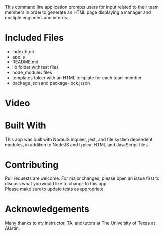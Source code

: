 
This command line application prompts users for input related to their team members in order to generate an HTML page displaying a manager and multiple engineers and interns.

# Included Files
* index.html
* app.js
* README.md
* lib folder with test files
* node_modules files
* templates folder with an HTML template for each team member
* package.json and package-lock.jason

# Video

# Built With
This app was built with NodeJS inquirer, jest, and file system dependent modules, in addition to NodeJS and typical HTML and JavaScript files.

# Contributing
Pull requests are welcome.  For major changes, please open an issue first to discuss what you would like to change to this app.  
Please make sure to update tests as appropriate.

# Acknowledgements
Many thanks to my instructor, TA, and tutors at The University of Texas at AUstin.
